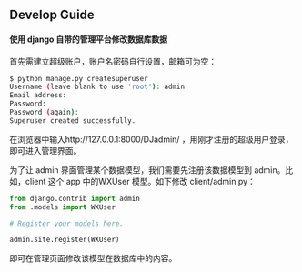 ## Develop Guide



#### 使用 django 自带的管理平台修改数据库数据

首先需建立超级账户，账户名密码自行设置，邮箱可为空：

```bash
$ python manage.py createsuperuser
Username (leave blank to use 'root'): admin
Email address: 
Password:
Password (again):
Superuser created successfully.
```



在浏览器中输入http://127.0.0.1:8000/DJadmin/ ，用刚才注册的超级用户登录，即可进入管理界面。



为了让 admin 界面管理某个数据模型，我们需要先注册该数据模型到 admin。比如，client 这个 app 中的WXUser 模型。如下修改 client/admin.py：

```python
from django.contrib import admin
from .models import WXUser

# Register your models here.

admin.site.register(WXUser)
```



即可在管理页面修改该模型在数据库中的内容。
